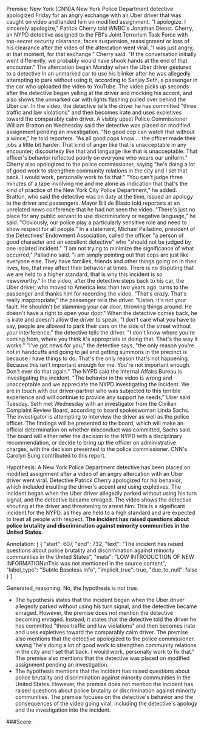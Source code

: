 
Premise:
New York (CNN)A New York Police Department detective apologized Friday for an angry exchange with an Uber driver that was caught on video and landed him on modified assignment. "I apologize. I sincerely apologize," Patrick Cherry told WNBC's Jonathan Dienst. Cherry, an NYPD detective assigned to the FBI's Joint Terrorism Task Force with top-secret security clearance, faces suspension, reassignment or loss of his clearance after the video of the altercation went viral. "I was just angry, at that moment, for that exchange." Cherry said. "If the conversation initially went differently, we probably would have shook hands at the end of that encounter." The altercation began Monday when the Uber driver gestured to a detective in an unmarked car to use his blinker after he was allegedly attempting to park without using it, according to Sanjay Seth, a passenger in the car who uploaded the video to YouTube. The video picks up seconds after the detective began yelling at the driver and mocking his accent, and also shows the unmarked car with lights flashing pulled over behind the Uber car. In the video, the detective tells the driver he has committed "three traffic and law violations"  and then becomes irate and uses expletives toward the comparably calm driver. A visibly upset Police Commissioner William Bratton on Wednesday said the detective was placed on modified assignment pending an investigation. "No good cop can watch that without a wince," he told reporters. "As all good cops know ... the officer made their jobs a little bit harder. That kind of anger like that is unacceptable in any encounter; discourtesy like that and language like that is unacceptable. That officer's behavior reflected poorly on everyone who wears our uniform." Cherry also apologized to the police commissioner, saying "he's doing a lot of good work to strengthen community relations in the city and I set that back. I would work, personally work to fix that." "You can't judge three minutes of a tape involving me and me alone as indication that that's the kind of practice of the New York City Police Department," he added. Bratton, who said the detective was on duty at the time, issued an apology to the driver and passengers. Mayor Bill de Blasio told reporters at an unrelated news conference that he had not seen the video. "There's just no place for any public servant to use discriminatory or negative language," he said. "Obviously, our police play a particularly sensitive role and need to show respect for all people." In a statement, Michael Palladino, president of the Detectives' Endowment Association, called the officer "a person of good character and an excellent detective" who "should not be judged by one isolated incident." "I am not trying to minimize the significance of what occurred," Palladino said. "I am simply pointing out that cops are just like everyone else. They have families, friends and other things going on in their lives, too, that may affect their behavior at times. There is no disputing that we are held to a higher standard, that is why this incident is so newsworthy." In the video, after the detective steps back to his car, the Uber driver, who moved to America less than two years ago, turns to the passenger and thanks him for recording the video. "That's crazy. That's really inappropriate," the passenger tells the driver. "Listen, it's not your fault. He shouldn't be slamming your car door, throwing things around. He doesn't have a right to open your door." When the detective comes back, he is irate and doesn't allow the driver to speak. "I don't care what you have to say, people are allowed to park their cars on the side of the street without your interference," the detective tells the driver. "I don't know where you're coming from, where you think it's appropriate in doing that. That's the way it works." "I've got news for you," the detective says, "the only reason you're not in handcuffs and going to jail and getting summons in the precinct is because I have things to do. That's the only reason that's not happening. Because this isn't important enough for me. You're not important enough. Don't ever do that again." The NYPD said the Internal Affairs Bureau is investigating the incident. "The behavior in the video is wrong and unacceptable and we appreciate the NYPD investigating the incident. We are in touch with our driver-partner who was subjected to this terrible experience and will continue to provide any support he needs," Uber said Tuesday. Seth met Wednesday with an investigator from the Civilian Complaint Review Board, according to board spokeswoman Linda Sachs. The investigator is attempting to interview the driver as well as the police officer. The findings will be presented to the board, which will make an official determination on whether misconduct was committed, Sachs said. The board will either refer the decision to the NYPD with a disciplinary recommendation, or decide to bring up the officer on administrative charges, with the decision presented to the police commissioner. CNN's Carolyn Sung contributed to this report.


Hypothesis:
A New York Police Department detective has been placed on modified assignment after a video of an angry altercation with an Uber driver went viral. Detective Patrick Cherry apologized for his behavior, which included insulting the driver's accent and using expletives. The incident began when the Uber driver allegedly parked without using his turn signal, and the detective became enraged. The video shows the detective shouting at the driver and threatening to arrest him. This is a significant incident for the NYPD, as they are held to a high standard and are expected to treat all people with respect. **The incident has raised questions about police brutality and discrimination against minority communities in the United States**.

Annotation:
[
  {
    "start": 607,
    "end": 732,
    "text": "The incident has raised questions about police brutality and discrimination against minority communities in the United States",
    "meta": "LOW INTRODUCTION OF NEW INFORMATION\nThis was not mentioned in the source content",
    "label_type": "Subtle Baseless Info",
    "implicit_true": true,
    "due_to_null": false
  }
]

Generated_reasoning:
No, the hypothesis is not true. 
- The hypothesis states that the incident began when the Uber driver allegedly parked without using his turn signal, and the detective became enraged. However, the premise does not mention the detective becoming enraged. Instead, it states that the detective told the driver he has committed "three traffic and law violations" and then becomes irate and uses expletives toward the comparably calm driver. The premise also mentions that the detective apologized to the police commissioner, saying "he's doing a lot of good work to strengthen community relations in the city and I set that back. I would work, personally work to fix that." The premise also mentions that the detective was placed on modified assignment pending an investigation. 
- The hypothesis mentions that the incident has raised questions about police brutality and discrimination against minority communities in the United States. However, the premise does not mention the incident has raised questions about police brutality or discrimination against minority communities. The premise focuses on the detective's behavior and the consequences of the video going viral, including the detective's apology and the investigation into the incident.

###Score:

